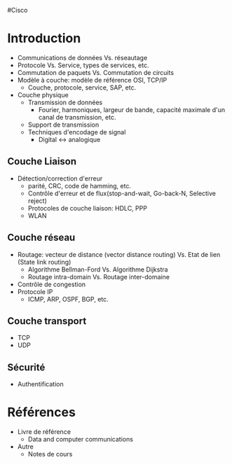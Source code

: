 #Cisco
# Introduction
 - Communications de données Vs. réseautage
 - Protocole Vs. Service, types de services, etc.
 - Commutation de paquets Vs. Commutation de circuits
- Modèle à couche: modèle de référence OSI, TCP/IP
	- Couche, protocole, service, SAP, etc.
- Couche physique
	- Transmission de données
		- Fourier, harmoniques, largeur de bande, capacité maximale d'un canal de transmission, etc.
	- Support de transmission
	- Techniques d'encodage de signal
		- Digital <-> analogique

## Couche Liaison
- Détection/correction d'erreur
	- parité, CRC, code de hamming, etc.
	- Contrôle d'erreur et de flux(stop-and-wait, Go-back-N, Selective reject)
	- Protocoles de couche liaison: HDLC, PPP
	- WLAN

## Couche réseau
 - Routage: vecteur de distance (vector distance routing) Vs. Etat de lien (State link routing)
	- Algorithme Bellman-Ford Vs. Algorithme Dijkstra
	- Routage intra-domain Vs. Routage inter-domaine
- Contrôle de congestion
- Protocole IP
	- ICMP, ARP, OSPF, BGP, etc.

## Couche transport
- TCP
- UDP

## Sécurité
- Authentification

# Références
- Livre de référence
	- Data and computer communications
- Autre
	- Notes de cours

